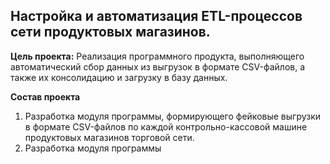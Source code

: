 ## Настройка и автоматизация ETL-процессов сети продуктовых магазинов. 
<b>Цель проекта:</b> Реализация программного продукта, выполняющего автоматический сбор данных из выгрузок в формате CSV-файлов, а также их консолидацию и загрузку в базу данных. 

<b>Состав проекта</b>
1. Разработка модуля программы, формирующего фейковые выгрузки в формате CSV-файлов по каждой контрольно-кассовой машине продуктовых магазинов торговой сети.
2. Разработка модуля программы
